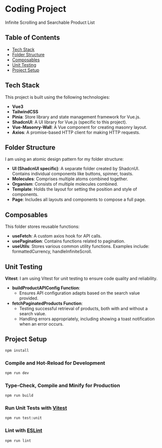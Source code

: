 # Coding Project

Infinite Scrolling and Searchable Product List

## Table of Contents

- [Tech Stack](#tech-stack)
- [Folder Structure](#folder-structure)
- [Composables](#composables)
- [Unit Testing](#unit-testing)
- [Project Setup](#project-setup)

## Tech Stack

This project is built using the following technologies:

- **Vue3**
- **TailwindCSS**
- **Pinia**: Store library and state management framework for Vue.js.
- **ShadcnUI**: A UI library for Vue.js (specific to this project).
- **Vue-Masonry-Wall**: A Vue component for creating masonry layout.
- **Axios**: A promise-based HTTP client for making HTTP requests.

## Folder Structure

I am using an atomic design pattern for my folder structure:

- **UI (ShadcnUI specific)**: A separate folder created by ShadcnUI. Contains individual components like buttons, spinner, toasts.
- **Molecules**: Comprises multiple atoms combined together.
- **Organism**: Consists of multiple molecules combined.
- **Template**: Holds the layout for setting the position and style of components.
- **Page**: Includes all layouts and components to compose a full page.

## Composables

This folder stores reusable functions:

- **useFetch**: A custom axios hook for API calls.
- **usePagination**: Contains functions related to pagination.
- **useUtils**: Stores various common utility functions. Examples include: formattedCurrency, handleInfiniteScroll.

## Unit Testing

**Vitest**: I am using Vitest for unit testing to ensure code quality and reliability.

- **buildProductAPIConfig Function**:
  - Ensures API configuration adapts based on the search value provided.
- **fetchPaginatedProducts Function**:
  - Testing successful retrieval of products, both with and without a search value.
  - Handling errors appropriately, including showing a toast notification when an error occurs.

## Project Setup

```sh
npm install
```

### Compile and Hot-Reload for Development

```sh
npm run dev
```

### Type-Check, Compile and Minify for Production

```sh
npm run build
```

### Run Unit Tests with [Vitest](https://vitest.dev/)

```sh
npm run test:unit
```

### Lint with [ESLint](https://eslint.org/)

```sh
npm run lint
```
